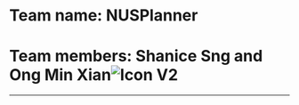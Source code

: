 # Team name: NUSPlanner
# Team members: Shanice Sng and Ong Min Xian![Icon V2](https://user-images.githubusercontent.com/79785001/170935587-96de3add-edc4-4e23-8d80-833318c43b2c.png)
<hr>
